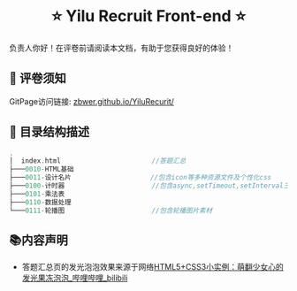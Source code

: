 <h1 align="center">⭐  Yilu Recruit Front-end ⭐</h1>

负责人你好！在评卷前请阅读本文档，有助于您获得良好的体验！

## 🎯 评卷须知

GitPage访问链接: [zbwer.github.io/YiluRecurit/](https://zbwer.github.io/YiluRecurit/)

## 📝 目录结构描述

```cpp
.
│  index.html						//答题汇总
├───0010-HTML基础
├───0011-设计名片					 //包含icon等多种资源文件及个性化css
├───0100-计时器					  //包含async,setTimeout,setInterval三种方法
├───0101-乘法表
├───0110-数据处理
└───0111-轮播图					  //包含轮播图片素材
```

## 📚内容声明

+ 答题汇总页的发光泡泡效果来源于网络[HTML5+CSS3小实例：萌翻少女心的发光果冻泡泡_哔哩哔哩_bilibili](https://www.bilibili.com/video/BV1M94y1d7iH/?spm_id_from=333.337.search-card.all.click)
